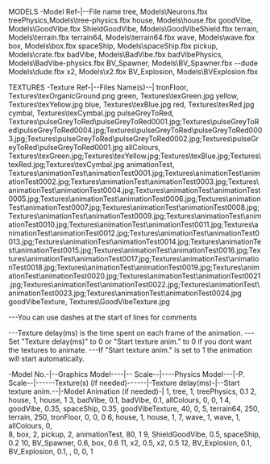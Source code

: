 ﻿MODELS
-Model Ref-|--File name
tree,		Models\Neurons.fbx
treePhysics,Models\tree-physics.fbx
house,		Models\house.fbx
goodVibe,	Models\GoodVibe.fbx
ShieldGoodVibe, Models\GoodVibeShield.fbx
terrain,	Models\terrain.fbx
terrain64,	Models\terrain64.fbx
wave,		Models\wave.fbx
box,		Models\box.fbx
spaceShip,  Models\spaceShip.fbx
pickup,		Models\crate.fbx
badVibe, Models\BadVibe.fbx
badVibePhysics, Models\BadVibe-physics.fbx
BV_Spawner, Models\BV_Spawner.fbx
--dude        Models\dude.fbx
x2,			Models\x2.fbx
BV_Explosion, Models\BVExplosion.fbx

TEXTURES
-Texture Ref-|--Files Name(s)--|
tronFloor,		Textures\texOrganicGround.png
green,			Textures\texGreen.jpg
yellow,			Textures\texYellow.jpg
blue,			Textures\texBlue.jpg
red,			Textures\texRed.jpg
cymbal,			Textures\texCymbal.jpg
pulseGreyToRed,	Textures\pulseGreyToRed\pulseGreyToRed0001.jpg;Textures\pulseGreyToRed\pulseGreyToRed0004.jpg;Textures\pulseGreyToRed\pulseGreyToRed0003.jpg;Textures\pulseGreyToRed\pulseGreyToRed0002.jpg;Textures\pulseGreyToRed\pulseGreyToRed0001.jpg
allColours,		Textures\texGreen.jpg;Textures\texYellow.jpg;Textures\texBlue.jpg;Textures\texRed.jpg;Textures\texCymbal.jpg
animationTest,	Textures\animationTest\animationTest0001.jpg;Textures\animationTest\animationTest0002.jpg;Textures\animationTest\animationTest0003.jpg;Textures\animationTest\animationTest0004.jpg;Textures\animationTest\animationTest0005.jpg;Textures\animationTest\animationTest0006.jpg;Textures\animationTest\animationTest0007.jpg;Textures\animationTest\animationTest0008.jpg;Textures\animationTest\animationTest0009.jpg;Textures\animationTest\animationTest0010.jpg;Textures\animationTest\animationTest0011.jpg;Textures\animationTest\animationTest0012.jpg;Textures\animationTest\animationTest0013.jpg;Textures\animationTest\animationTest0014.jpg;Textures\animationTest\animationTest0015.jpg;Textures\animationTest\animationTest0016.jpg;Textures\animationTest\animationTest0017.jpg;Textures\animationTest\animationTest0018.jpg;Textures\animationTest\animationTest0019.jpg;Textures\animationTest\animationTest0020.jpg;Textures\animationTest\animationTest0021.jpg;Textures\animationTest\animationTest0022.jpg;Textures\animationTest\animationTest0023.jpg;Textures\animationTest\animationTest0024.jpg
goodVibeTexture, Textures\GoodVibeTexture.jpg

---You can use dashes at the start of lines for comments

---Texture delay(ms) is the time spent on each frame of the animation.
---Set "Texture delay(ms)" to 0 or "Start texture anim." to 0 if you dont want the textures to animate.
---If "Start texture anim." is set to 1 the animation will start automatically.

-Model No.-|--Graphics Model----|-- Scale--|----Physics Model---|-P. Scale--|------Texture(s) (if needed)------|-Texture delay(ms)-|--Start texture anim.--|-Model Animation (if needed)-|
1,			tree,					1,		treePhysics,			0.1
2,			house,					1,		house,					1
3,			badVibe,			    0.1,	badVibe,			    0.1,			allColours,							0,						0,						1
4,			goodVibe,				0.35,	spaceShip,				0.35,			goodVibeTexture,					40,						0,
5,			terrain64,			    250,	terrain,			    250,			tronFloor,							0,						0,						0
6,			house,					1,		house,					1,
7,			wave,					1,		wave,					1,				allColours,							0,						
8,			box,					2,		pickup,					2,				animationTest,						80,						1
9,          ShieldGoodVibe,         0.5,    spaceShip,              0.2
10,         BV_Spawner,             0.6,    box,                    0.6
11,			x2,						0.5,		x2,						0.5
12,         BV_Explosion,           0.1,    BV_Explosion,           0.1,                          ,                     0,                      0,                      1
